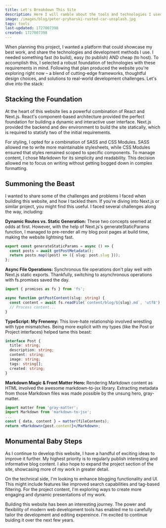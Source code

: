 ```yaml
---
title: Let's Breakdown This Site
description: Here I will ramble about the tools and technologies I used to build this website.
image: /images/blog/peter-pryharski-rusted-car-unsplash.jpg
tags: tools
last-updated: 1727007398
created: 1727007398
---
```

When planning this project, I wanted a platform that could showcase my best work, and share the technologies and development methods I use. I needed something fast (to build), easy (to publish) AND cheap (to host). To accomplish this, I selected a robust foundation of technologies with these requirements in mind. Following that plan produced the website you're exploring right now – a blend of cutting-edge frameworks, thoughtful design choices, and solutions to real-world development challenges. Let's dive into the stack: 

## Stacking the Foundation 

At the heart of this website lies a powerful combination of React and Next.js. React's component-based architecture provided the perfect foundation for building a dynamic and interactive user interface. Next.js provided the backend and dev environment to build the site statically, which is required to statisfy two of the initial requirements.

For styling, I opted for a combination of SASS and CSS Modules. SASS allowed me to write more maintainable stylesheets, while CSS Modules ensured that styles remained scoped to specific components. To manage content, I chose Markdown for its simplicity and readability. This decision allowed me to focus on writing without getting bogged down in complex formatting.

## Summoning the Beast

I wanted to share some of the challenges and problems I faced when building this website, and how I tackled them. If you're diving into Next.js or similar project, you might find this useful. I faced several challenges along the way, including:

**Dynamic Routes vs. Static Generation:** These two concepts seemed at odds at first. However, with the help of Next.js's generateStaticParams function, I managed to pre-render all my blog post pages at build time, making the website lightning fast. 

```typescript
export const generateStaticParams = async () => {
  const posts = await getPostMetadata();
  return posts.map((post) => ({ slug: post.slug }));
};
```
**Async File Operations:** Synchronous file operations don't play well with Next.js static exports. Thankfully, switching to asynchronous operations with fs.promises saved the day.

```typescript
import { promises as fs } from 'fs';

async function getPostContent(slug: string) {
  const content = await fs.readFile(`content/blog/${slug}.md`, 'utf8');
  // Process content...
}
```
**TypeScript: My Frenemy:** This love-hate relationship involved wrestling with type mismatches. Being more explicit with my types (like the Post or Project interfaces) helped tame this beast:

```typescript
interface Post {
  title: string;
  description: string;
  content: string;
  image: string;
  tags: string[];
  created: string;
}
```
**Markdown Magic & Front Matter Hero:** Rendering Markdown content as HTML involved the awesome markdown-to-jsx library. Extracting metadata from those Markdown files was made possible by the unsung hero, gray-matter.

```jsx
import matter from 'gray-matter';
import Markdown from 'markdown-to-jsx';
...
const { data, content } = matter(fileContents);
return <Markdown>{post.content}</Markdown>;

```

## Monumental Baby Steps

As I continue to develop this website, I have a handful of exciting ideas to improve it further. My highest priority is to regularly publish interesting and informative blog content. I also hope to expand the project section of the site, showcasing more of my work in greater detail.

On the technical side, I'm looking to enhance blogging functionality and UI. This might include features like improved search capabilities and tag-based filtering. For the project content, I'm exploring ways to create more engaging and dynamic presentations of my work.

Building this website has been an interesting journey. The power and flexibility of modern web development tools has enabled me to carefully tailor the development and editing expereince. I'm excited to continue buiding it over the next few years.
